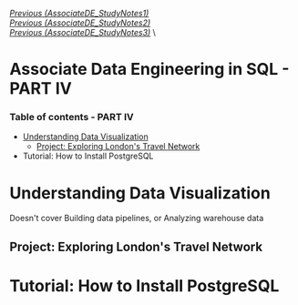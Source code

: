 [_Previous (AssociateDE_StudyNotes1)_](AssociateDE_StudyNotes1.md) \
[_Previous (AssociateDE_StudyNotes2)_](#AssociateDE_StudyNotes2.md) \
[_Previous (AssociateDE_StudyNotes3)_](#AssociateDE_StudyNotes3.md) \

# Associate Data Engineering in SQL - PART IV

### Table of contents - PART IV

- [Understanding Data Visualization](#undersdanding-data-visualization)
     - [Project: Exploring London's Travel Network](#project-exploring-londons-travel-network)
- Tutorial: How to Install PostgreSQL


# Understanding Data Visualization
Doesn't cover Building data pipelines, or Analyzing warehouse data
## Project: Exploring London's Travel Network

# Tutorial: How to Install PostgreSQL

